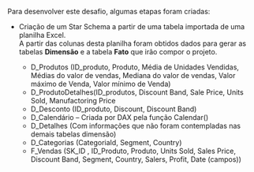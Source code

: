 
<p>Para desenvolver este desafio, algumas etapas foram criadas:</p>

<ul>
  <li>Criação de um Star Schema a partir de uma tabela importada de uma planilha Excel.</li>
  A partir das colunas desta planilha foram obtidos dados para gerar as tabelas <b>Dimensão</b> e a tabela <b>Fato</b> que irão compor o projeto.<br>
  <ul>
    <li>D_Produtos (ID_produto, Produto, Média de Unidades Vendidas, Médias do valor de vendas, Mediana do valor de vendas, Valor máximo de Venda, Valor mínimo de Venda)</li>
    <li>D_ProdutoDetalhes(ID_produtos, Discount Band, Sale Price, Units Sold, Manufactoring Price</li>
    <li>D_Desconto (ID_produto, Discount, Discount Band)</li>
    <li>D_Calendário – Criada por DAX pela função Calendar()</li>
    <li>D_Detalhes (Com informações que não foram contempladas nas demais tabelas dimensão)</li>
    <li>D_Categorias (CategoriaId, Segment, Country)</li>
    <li>F_Vendas (SK_ID , ID_Produto, Produto, Units Sold, Sales Price, Discount Band, Segment, Country, Salers, Profit, Date (campos))</li>    
  </ul>
</ul>




